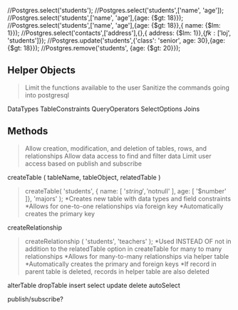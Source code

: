   //Postgres.select('students');
  //Postgres.select('students',['name', 'age']);
  //Postgres.select('students',['name', 'age'],{age: {$gt: 18}});
  //Postgres.select('students',['name', 'age'],{age: {$gt: 18}},{ name: {$lm: 1}});
  //Postgres.select('contacts',['address'],{},{ address: {$lm: 1}},{$fk: ['$loj', 'students']});
  //Postgres.update('students',{'class': 'senior', age: 30},{age: {$gt: 18}});
  //Postgres.remove('students', {age: {$gt: 20}});



## Helper Objects

> Limit the functions available to the user 
> Sanitize the commands going into postgresql

DataTypes
TableConstraints
QueryOperators
SelectOptions
Joins

## Methods

> Allow creation, modification, and deletion of tables, rows, and relationships 
> Allow data access to find and filter data
> Limit user access based on publish and subscribe 

createTable ( tableName, tableObject, relatedTable )
> createTable( 'students', { name: [ '$string', '$notnull' ], age: [ '$number' ]}, 'majors' );
*Creates new table with data types and field constraints
*Allows for one-to-one relationships via foreign key 
*Automatically creates the primary key 

createRelationship
> createRelationship ( 'students', 'teachers' );
*Used INSTEAD OF not in addition to the relatedTable option in createTable for many to many relationships 
*Allows for many-to-many relationships via helper table 
*Automatically creates the primary and foreign keys 
*If record in parent table is deleted, records in helper table are also deleted 

alterTable
dropTable
insert
select
update
delete
autoSelect

publish/subscribe? 
